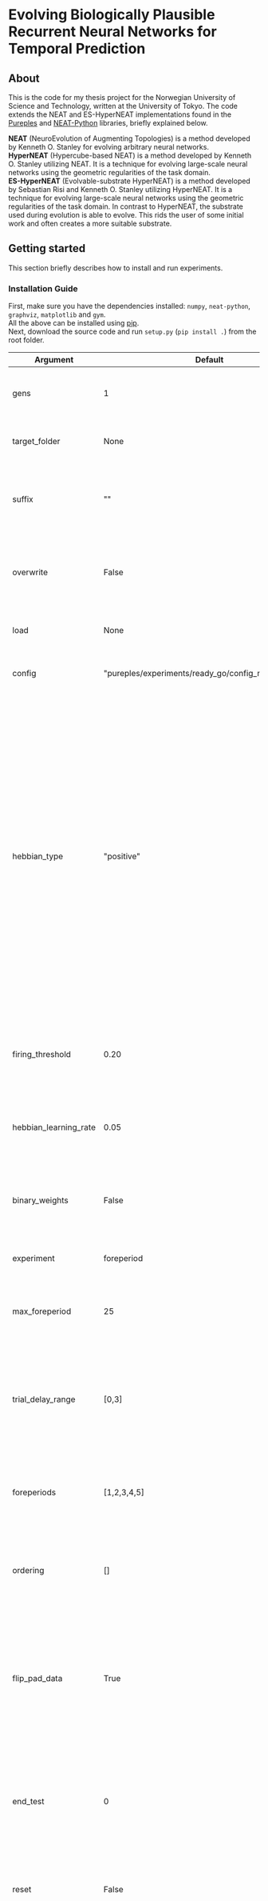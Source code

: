 Evolving Biologically Plausible Recurrent Neural Networks for Temporal Prediction
===============================================

About
-----
This is the code for my thesis project for the Norwegian University of Science and Technology, written at the University of Tokyo. The code extends the NEAT and ES-HyperNEAT implementations found in the [Pureples](https://github.com/ukuleleplayer/pureples) and [NEAT-Python](https://github.com/CodeReclaimers/neat-python) libraries, briefly explained below.

**NEAT** (NeuroEvolution of Augmenting Topologies) is a method developed by Kenneth O. Stanley for evolving arbitrary neural networks.  
**HyperNEAT** (Hypercube-based NEAT) is a method developed by Kenneth O. Stanley utilizing NEAT. It is a technique for evolving large-scale neural networks using the geometric regularities of the task domain.  
**ES-HyperNEAT** (Evolvable-substrate HyperNEAT) is a method developed by Sebastian Risi and Kenneth O. Stanley utilizing HyperNEAT. It is a technique for evolving large-scale neural networks using the geometric regularities of the task domain. In contrast to HyperNEAT, the substrate used during evolution is able to evolve. This rids the user of some initial work and often creates a more suitable substrate.

Getting started
---------------
This section briefly describes how to install and run experiments.  

### Installation Guide
First, make sure you have the dependencies installed: `numpy`, `neat-python`, `graphviz`, `matplotlib` and `gym`.  
All the above can be installed using [pip](https://pip.pypa.io/en/stable/installing/).  
Next, download the source code and run `setup.py` (`pip install .`) from the root folder.

| Argument              | Default                                              | Effect                                                                                                                                                                                                                                                                                                                                                 |
| --------------------- | ---------------------------------------------------- | ------------------------------------------------------------------------------------------------------------------------------------------------------------------------------------------------------------------------------------------------------------------------------------------------------------------------------------------------------ |
| gens                  | 1                                                    | The number of generations to run NEAT for                                                                                                                                                                                                                                                                                                              |
| target_folder         | None                                                 | The target folder of the experiment results                                                                                                                                                                                                                                                                                                            |
| suffix                | ""                                                   | Suffix to append to the folder name, is overwritten by the folder argument                                                                                                                                                                                                                                                                             |
| overwrite             | False                                                | Whether or not to overwrite the target folder if it already exists.                                                                                                                                                                                                                                                                                    |
| load                  | None                                                 | Path to the .pkl file of a genome to load                                                                                                                                                                                                                                                                                                              |
| config                | "pureples/experiments/ready_go/config_neat_ready_go" | Path to the config file used when running                                                                                                                                                                                                                                                                                                              |
| hebbian_type          | "positive"                                           | Affects how hebbian updates are applied to the networks. "positive" only lets positive connections be affected by hebbian updates. "signed" lets both positive and negative connections be affected by hebbian updates, but ensures the sign of each connection stays the same. "unsigned" does not ensure the sign of each connection stays the same. |
| firing_threshold      | 0.20                                                 | The minimum node activity required for a node to be considered firing                                                                                                                                                                                                                                                                                  |
| hebbian_learning_rate | 0.05                                                 | Affects the magnitude of hebbian updates and holdover of previous values                                                                                                                                                                                                                                                                               |
| binary_weights        | False                                                | If the network weights are binary (only taking values -1 or 1) or not                                                                                                                                                                                                                                                                                  |
| experiment            | foreperiod                                           | Which experiment to run NEAT for                                                                                                                                                                                                                                                                                                                       |
| max_foreperiod        | 25                                                   | The maximum length of the foreperiod, given in milliseconds.                                                                                                                                                                                                                                                                                           |
| trial_delay_range     | [0,3]                                                | The range of random delay between each trial, given in timesteps. Each timestep is 5 milliseconds long.                                                                                                                                                                                                                                                |
| foreperiods           | [1,2,3,4,5]                                          | The foreperiods the networks are trained on, given in timesteps.                                                                                                                                                                                                                                                                                       |
| ordering              | []                                                   | The ordering, if any, of the foreperiods. Defaults to random ordering if empty.                                                                                                                                                                                                                                                                        |
| flip_pad_data         | True                                                 | Whether or not to append the flipped ordering of the foreperiod blocks to training set, in order to ensure more consistent results.                                                                                                                                                                                                                    |
| end_test              | 0                                                    | The amount of extra tests to run at the end. Currently only the omission test is hardcoded to run if end_test > 0.                                                                                                                                                                                                                                     |
| reset                 | False                                                | Whether or not to reset the network between foreperiod blocks                                                                                                                                                                                                                                                                                          |
| model                 | "rnn"                                                | Which network model to use when running NEAT. "rnn" is a standard Recurrent Neural Networks. "iznn" is an Izhikevich Spiking Neural Network. "rnn_d" is a Recurrent Neural Network activity holdover between trials.                                                                                                                                   |


### Organization
The code used for running the different versions of NEAT used in the thesis are found in [pureples/experiments/ready_go](pureples/experiments/ready_go).
Within this folder you also find the [results](pureples/experiments/ready_go/results) folder containing the experiment results, while [thesis_networks](pureples/experiments/ready_go/thesis_networks/) contains the specific networks used in the thesis (net-a, b, c2 and d).

Code shared between the different versions of NEAT, as well as the Ready-Go experiment, are found in [pureples/shared](pureples/shared/).

### Running Networks
You can run your chosen NEAT variant through the terminal, though I recommend [hebbian_neat_ready_go.py](pureples/experiments/ready_go/hebbian_neat_ready_go.py), as that is the most up to date. 

A nunmber of command-line arguments will modify the behaviour of NEAT, in addition to the config files.


### Experimenting
How to experiment using NEAT will not be described, since this is the responsibility of the `neat-python` library.

Setting up an experiment for **HyperNEAT**:
* Define a substrate with input nodes and output nodes as a list of tuples. The hidden nodes is a list of lists of tuples where the inner lists represent layers. The first list is the topmost layer, the last the bottommost.
* Create a configuration file defining various NEAT specific parameters which are used for the CPPN.
* Define a fitness function setting the fitness of each genome. This is where the CPPN and the ANN is constructed for each generation - use the `create_phenotype_network` method from the `hyperneat` module.
* Create a population with the configuration file made in (2).
* Run the population with the fitness function made in (3) and the configuration file made in (2). The output is the genome solving the task or the one closest to solving it.

Setting up an experiment for **ES-HyperNEAT**:
Use the same setup as HyperNEAT except for:
* Not declaring hidden nodes when defining the substrate.
* Declaring ES-HyperNEAT specific parameters.
* Using the `create_phenotype_network` method residing in the `es_hyperneat` module when creating the ANN.

If one is trying to solve an experiment defined by the [OpenAI Gym](https://gym.openai.com/) it is even easier to experiment. In the `shared` module a file called `gym_runner` is able to do most of the work. Given the number of generations, the environment to run, a configuration file, and a substrate, the relevant runner will take care of everything regarding population, fitness function etc.

Please refer to the sample experiments included for further details on experimenting. 

